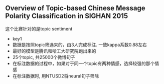 ## Overview of Topic-based Chinese Message Polarity Classification in SIGHAN 2015
  这个比赛针对的是topic sentiment
- key1
 - 数据是按照topic筛选来的，由3人完成标注. 一致kappa系数0.88左右
 - 最好的模型是腾讯和哈工大研究院跑出来的
 - 25个topic, 共25000个微博句子
 - 在标注数据的过程中，如果对于同一个topic有两种情感，选择较强的那个情感
 - 在标注数据时, 用NTUSD2将neural句子筛除
